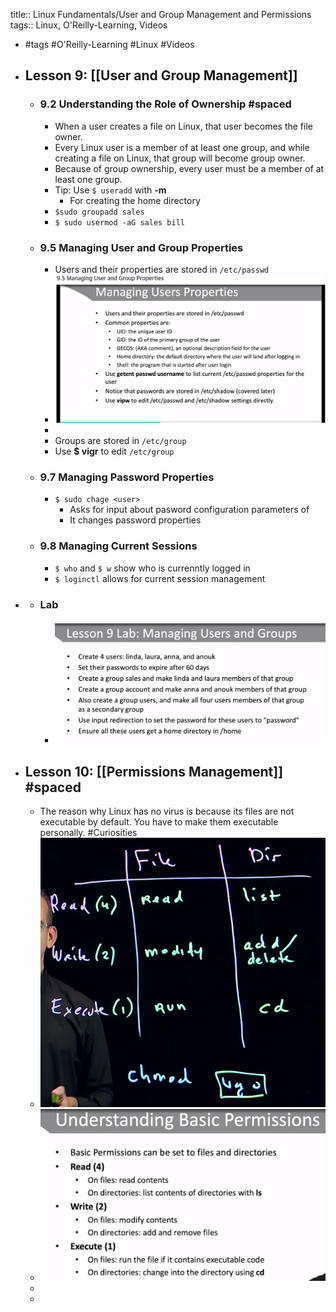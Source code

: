 title:: Linux Fundamentals/User and Group Management and Permissions
tags:: Linux, O'Reilly-Learning, Videos

- #tags #O'Reilly-Learning #Linux #Videos
- ## Lesson 9: [[User and Group Management]]
	- ### 9.2 Understanding the Role of Ownership #spaced
		- When a user creates a file on Linux, that user becomes the file owner.
		- Every Linux user is a member of at least one group, and while creating a file on Linux, that group will become group owner.
		- Because of group ownership, every user must be a member of at least one group.
		- Tip: Use `$ useradd` with **-m**
			- For creating the home directory
		- `$sudo groupadd sales`
		- `$ sudo usermod -aG sales bill`
	- ### 9.5 Managing User and Group Properties
		- Users and their properties are stored in `/etc/passwd`
		- ![image.png](../assets/image_1660725345251_0.png)
		-
		- Groups are stored in `/etc/group`
		- Use **$ vigr** to edit `/etc/group`
	- ### 9.7 Managing Password Properties
		- `$ sudo chage <user>`
			- Asks for input about pasword configuration parameters of <user>
			- It changes password properties
	- ### 9.8 Managing Current Sessions
		- `$ who` and `$ w` show who is currenntly logged in
		- `$ loginctl` allows for current session management
-
	- ### Lab
		- ![image.png](../assets/image_1660727964073_0.png)
- ## Lesson 10: [[Permissions Management]] #spaced
	- The reason why Linux has no virus is because its files are not executable by default. You have to make them executable personally. #Curiosities
	- ![image.png](../assets/image_1660728332725_0.png)
	- ![image.png](../assets/image_1660728433213_0.png)
	-
	-